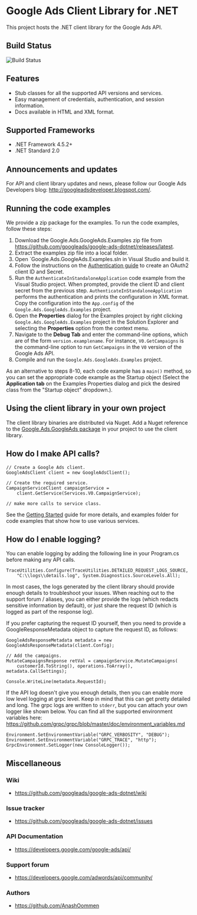 # Google Ads Client Library for .NET

This project hosts the .NET client library for the Google Ads API.

## Build Status

![Build Status](https://storage.googleapis.com/gaa-clientlibs/badges/google-ads-dotnet/buildstatus_windows.svg)

## Features

- Stub classes for all the supported API versions and services.
- Easy management of credentials, authentication, and session information.
- Docs available in HTML and XML format.

## Supported Frameworks

- .NET Framework 4.5.2+
- .NET Standard 2.0

## Announcements and updates

For API and client library updates and news, please follow our Google
 Ads Developers blog: http://googleadsdeveloper.blogspot.com/.


## Running the code examples

We provide a zip package for the examples. To run the code examples,
 follow these steps:

1. Download the Google.Ads.GoogleAds.Examples zip file from
 https://github.com/googleads/google-ads-dotnet/releases/latest.
1. Extract the examples zip file into a local folder.
1. Open `Google.Ads.GoogleAds.Examples.sln in Visual Studio and build it.
1. Follow the instructions on the
[Authentication guide](https://developers.google.com/google-ads/api/docs/oauth/cloud-project)
 to create an OAuth2 client ID and Secret.
1. Run the `AuthenticateInStandaloneApplication` code example from the
 Visual Studio project. When prompted, provide the client ID and client secret
 from the previous step. `AuthenticateInStandaloneApplication` performs
 the authentication and prints the configuration in XML format. Copy the
 configuration into the `App.config` of the `Google.Ads.GoogleAds.Examples`
 project.
1. Open the **Properties** dialog for the Examples project by
 right clicking `Google.Ads.GoogleAds.Examples` project in the Solution
 Explorer and selecting the **Properties** option from the context
 menu.
1. Navigate to the **Debug Tab** and enter the command-line options,
 which are of the form `version.examplename`. For instance,
 `V0.GetCampaigns` is the command-line option to run `GetCampaigns`
 in the `V0` version of the Google Ads API.
1. Compile and run the `Google.Ads.GoogleAds.Examples` project.

As an alternative to steps 8-10, each code example has a `main()`
method, so you can set the appropriate code example as the Startup
object (Select the **Application tab** on the Examples Properties dialog
 and pick the desired class from the "Startup object" dropdown.).


## Using the client library in your own project


The client library binaries are distributed via Nuget. Add a Nuget
 reference to the [Google.Ads.GoogleAds package](https://www.nuget.org/packages/Google.Ads.GoogleAds)
 in your project to use the client library.


## How do I make API calls?

```
// Create a Google Ads client.
GoogleAdsClient client = new GoogleAdsClient();

// Create the required service.
CampaignServiceClient campaignService =
    client.GetService(Services.V0.CampaignService);

// make more calls to service class.
```

See the [Getting Started](https://github.com/googleads/google-ads-dotnet/wiki/Getting-started) guide
for more details, and examples folder for code examples that show how to use various services.

## How do I enable logging?

You can enable logging by adding the following line in your Program.cs before making any API calls.

```
TraceUtilities.Configure(TraceUtilities.DETAILED_REQUEST_LOGS_SOURCE,
    "C:\\logs\\details.log", System.Diagnostics.SourceLevels.All);
```

In most cases, the logs generated by the client library should provide enough details to troubleshoot
your issues. When reaching out to the support forum / aliases, you can either provide the logs (which
redacts sensitive information by default), or just share the request ID (which is logged as part of
the response log).

If you prefer capturing the request ID yourself, then you need to provide a GoogleResponseMetadata object
to capture the request ID, as follows:

```
GoogleAdsResponseMetadata metadata = new GoogleAdsResponseMetadata(client.Config);

// Add the campaigns.
MutateCampaignsResponse retVal = campaignService.MutateCampaigns(
    customerId.ToString(), operations.ToArray(), metadata.CallSettings);

Console.WriteLine(metadata.RequestId);
```

If the API log doesn't give you enough details, then you can enable more low level logging at grpc
level. Keep in mind that this can get pretty detailed and long. The grpc logs are written to
`stderr`, but you can attach your own logger like shown below. You can find all the supported
environment variables here:
https://github.com/grpc/grpc/blob/master/doc/environment_variables.md

```
Environment.SetEnvironmentVariable("GRPC_VERBOSITY", "DEBUG");
Environment.SetEnvironmentVariable("GRPC_TRACE", "http");
GrpcEnvironment.SetLogger(new ConsoleLogger());
```

## Miscellaneous


### Wiki

- https://github.com/googleads/google-ads-dotnet/wiki

### Issue tracker

- https://github.com/googleads/google-ads-dotnet/issues

### API Documentation

- https://developers.google.com/google-ads/api/

### Support forum

- https://developers.google.com/adwords/api/community/

### Authors

- https://github.com/AnashOommen
